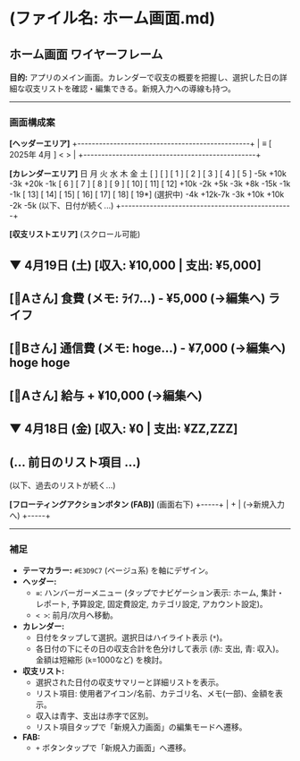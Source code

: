# (ファイル名: ホーム画面.md)

## ホーム画面 ワイヤーフレーム

**目的:** アプリのメイン画面。カレンダーで収支の概要を把握し、選択した日の詳細な収支リストを確認・編集できる。新規入力への導線も持つ。

---

### 画面構成案

**[ヘッダーエリア]**
+------------------------------------------------+
| ≡          [ 2025年 4月 ]         <   >        |
+------------------------------------------------+

**[カレンダーエリア]**
    日     月     火     水     木     金     土
  [   ]  [   ]  [ 1 ]  [ 2 ]  [ 3 ]  [ 4 ]  [ 5 ]
                 <red>-5k</red> <blue>+10k</blue> <red>-3k</red> <blue>+20k</blue>
                        <red>-1k</red>
  [ 6 ]  [ 7 ]  [ 8 ]  [ 9 ]  [ 10]  [ 11]  [ 12]
 <blue>+10k</blue> <red>-2k</red> <blue>+5k</blue> <red>-3k</red>        <blue>+8k</blue> <red>-15k</red>
 <red>-1k</red>           <red>-1k</red>
  [ 13]  [ 14]  [ 15]  [ 16]  [ 17]  [ 18]  [ 19*] (選択中)
  <red>-4k</red> <blue>+12k</blue><red>-7k</red>       <red>-3k</red> <blue>+10k</blue> <blue>+10k</blue>
                 <red>-2k</red>                       <red>-5k</red>
(以下、日付が続く...)
+------------------------------------------------+

**[収支リストエリア]** (スクロール可能)

**▼ 4月19日 (土)  [収入: ¥10,000 | 支出: ¥5,000]**
--------------------------------------------------
[👤Aさん] **食費** (メモ: ﾗｲﾌ...)             <red>- ¥5,000</red>  (→編集へ)
          ライフ
--------------------------------------------------
[👤Bさん] **通信費** (メモ: hoge...)           <red>- ¥7,000</red>  (→編集へ)
          hoge hoge
--------------------------------------------------
[👤Aさん] **給与** <blue>+ ¥10,000</blue> (→編集へ)
--------------------------------------------------

**▼ 4月18日 (金)  [収入: ¥0 | 支出: ¥ZZ,ZZZ]**
--------------------------------------------------
(... 前日のリスト項目 ...)
--------------------------------------------------
(以下、過去のリストが続く...)

**[フローティングアクションボタン (FAB)]**
(画面右下)
+-----+
|  +  |  (→新規入力へ)
+-----+

---

### 補足
* **テーマカラー:** `#E3D9C7` (ベージュ系) を軸にデザイン。
* **ヘッダー:**
    * `≡`: ハンバーガーメニュー (タップでナビゲーション表示: ホーム, 集計・レポート, 予算設定, 固定費設定, カテゴリ設定, アカウント設定)。
    * `< >`: 前月/次月へ移動。
* **カレンダー:**
    * 日付をタップして選択。選択日はハイライト表示 (`*`)。
    * 各日付の下にその日の収支合計を色分けして表示 (赤: 支出, 青: 収入)。金額は短縮形 (`k`=1000など) を検討。
* **収支リスト:**
    * 選択された日付の収支サマリーと詳細リストを表示。
    * リスト項目: 使用者アイコン/名前、カテゴリ名、メモ(一部)、金額を表示。
    * 収入は青字、支出は赤字で区別。
    * リスト項目タップで「新規入力画面」の編集モードへ遷移。
* **FAB:**
    * `+` ボタンタップで「新規入力画面」へ遷移。
